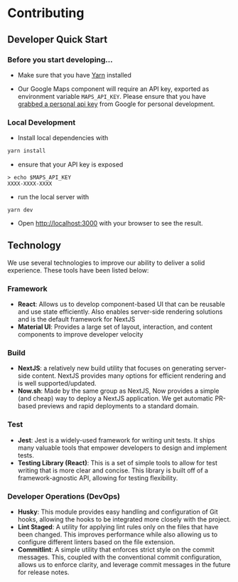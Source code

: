 # Contributing

## Developer Quick Start

### Before you start developing...

- Make sure that you have [Yarn](https://classic.yarnpkg.com/en/docs/install/) installed

- Our Google Maps component will require an API key, exported as environment variable `MAPS_API_KEY`. Please ensure that you have [grabbed a personal api key](https://developers.google.com/maps/documentation/javascript/get-api-key) from Google for personal development.

### Local Development

- Install local dependencies with

```bash
yarn install
```

- ensure that your API key is exposed

```
> echo $MAPS_API_KEY
XXXX-XXXX-XXXX
```

- run the local server with

```
yarn dev
```

- Open [http://localhost:3000](http://localhost:3000) with your browser to see the result.

## Technology

We use several technologies to improve our ability to deliver a solid experience. These tools have been listed below:

### Framework

- **React**: Allows us to develop component-based UI that can be reusable and use state efficiently. Also enables server-side rendering solutions and is the default framework for NextJS
- **Material UI**: Provides a large set of layout, interaction, and content components to improve developer velocity

### Build

- **NextJS**: a relatively new build utility that focuses on generating server-side content. NextJS provides many options for efficient rendering and is well supported/updated.
- **Now.sh**: Made by the same group as NextJS, Now provides a simple (and cheap) way to deploy a NextJS application. We get automatic PR-based previews and rapid deployments to a standard domain.

### Test

- **Jest**: Jest is a widely-used framework for writing unit tests. It ships many valuable tools that empower developers to design and implement tests.
- **Testing Library (React)**: This is a set of simple tools to allow for test writing that is more clear and concise. This library is built off of a framework-agnostic API, allowing for testing flexibility.

### Developer Operations (DevOps)

- **Husky**: This module provides easy handling and configuration of Git hooks, allowing the hooks to be integrated more closely with the project.
- **Lint Staged**: A utility for applying lint rules only on the files that have been changed. This improves performance while also allowing us to configure different linters based on the file extension.
- **Commitlint**: A simple utility that enforces strict style on the commit messages. This, coupled with the conventional commit configuration, allows us to enforce clarity, and leverage commit messages in the future for release notes.
